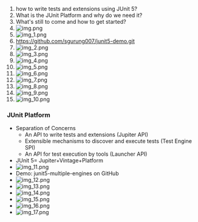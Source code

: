 1. how to write tests and extensions using JUnit 5?
2. What is the JUnit Platform and why do we need it?
3. What's still to come and how to get started?
4. ![img.png](img.png)
5. ![img_1.png](img_1.png)
6. https://github.com/sgurung007/junit5-demo.git
7. ![img_2.png](img_2.png)
8. ![img_3.png](img_3.png)
9. ![img_4.png](img_4.png)
10. ![img_5.png](img_5.png)
11. ![img_6.png](img_6.png)
12. ![img_7.png](img_7.png)
13. ![img_8.png](img_8.png)
14. ![img_9.png](img_9.png)
15. ![img_10.png](img_10.png)

### JUnit Platform
* Separation of Concerns
   * An API to write tests and extensions (Jupiter API)
   * Extensible mechanisms to discover and execute tests (Test Engine SPI)
   * An API for test execution by tools (Launcher API)
* JUnit 5= Jupiter+Vintage+Platform
* ![img_11.png](img_11.png)
* Demo: junit5-multiple-engines on GitHub
* ![img_12.png](img_12.png)
* ![img_13.png](img_13.png)
* ![img_14.png](img_14.png)
* ![img_15.png](img_15.png)
* ![img_16.png](img_16.png)
* ![img_17.png](img_17.png)